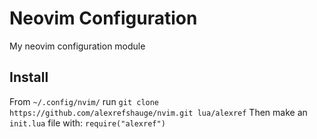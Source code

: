 # Neovim Configuration
My neovim configuration module

## Install
From `~/.config/nvim/` run
`git clone https://github.com/alexrefshauge/nvim.git lua/alexref`
Then make an `init.lua` file with:
`require("alexref")`
